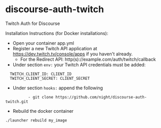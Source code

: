 discourse-auth-twitch
=====================

Twitch Auth for Discourse

Installation Instructions (for Docker installations):

* Open your container app.yml
* Register a new Twitch API application at https://dev.twitch.tv/console/apps if you haven't already.
  * For the Redirect API: http(s)://example.com/auth/twitch/callback
* Under section ```env:``` your Twitch API credentials must be added:
```
  TWITCH_CLIENT_ID: CLIENT_ID
  TWITCH_CLIENT_SECRET: CLIENT_SECRET
```
* Under section ```hooks:``` append the following
```
          - git clone https://github.com/night/discourse-auth-twitch.git
```
* Rebuild the docker container
```
./launcher rebuild my_image
```
